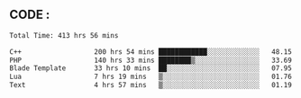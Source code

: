 ## CODE :
<!--START_SECTION:waka-->

```txt
Total Time: 413 hrs 56 mins

C++                  200 hrs 54 mins ████████████░░░░░░░░░░░░░   48.15 %
PHP                  140 hrs 33 mins ████████▒░░░░░░░░░░░░░░░░   33.69 %
Blade Template       33 hrs 10 mins  ██░░░░░░░░░░░░░░░░░░░░░░░   07.95 %
Lua                  7 hrs 19 mins   ▒░░░░░░░░░░░░░░░░░░░░░░░░   01.76 %
Text                 4 hrs 57 mins   ▒░░░░░░░░░░░░░░░░░░░░░░░░   01.19 %
```

<!--END_SECTION:waka-->
